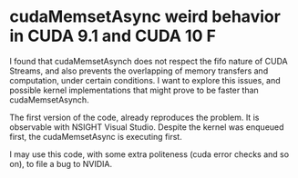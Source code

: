 # cudaMemsetAsync weird behavior in CUDA 9.1 and CUDA 10 F
I found that cudaMemsetAsynch does not respect the fifo nature of CUDA Streams, and also prevents the overlapping of memory transfers and computation, under certain conditions. I want to explore this issues, and possible kernel implementations that might prove to be faster than cudaMemsetAsynch.

The first version of the code, already reproduces the problem. It is observable with NSIGHT Visual Studio. Despite the kernel was enqueued first, the cudaMemsetAsync is executing first.

I may use this code, with some extra politeness (cuda error checks and so on), to file a bug to NVIDIA.
